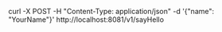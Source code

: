 curl -X POST -H "Content-Type: application/json" -d '{"name": "YourName"}' http://localhost:8081/v1/sayHello

